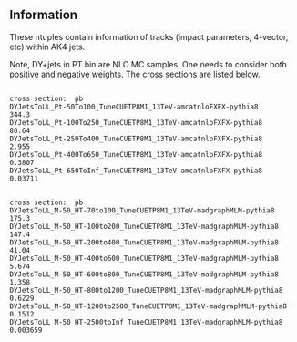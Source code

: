 ## Information

These ntuples contain information of tracks (impact parameters, 4-vector, etc) within AK4 jets.

Note, DY+jets in PT bin are NLO MC samples. One needs to consider both positive and negative weights.
The cross sections are listed below.
```
                                                                   cross section:  pb
DYJetsToLL_Pt-50To100_TuneCUETP8M1_13TeV-amcatnloFXFX-pythia8          344.3
DYJetsToLL_Pt-100To250_TuneCUETP8M1_13TeV-amcatnloFXFX-pythia8          80.64
DYJetsToLL_Pt-250To400_TuneCUETP8M1_13TeV-amcatnloFXFX-pythia8           2.955 
DYJetsToLL_Pt-400To650_TuneCUETP8M1_13TeV-amcatnloFXFX-pythia8           0.3807
DYJetsToLL_Pt-650ToInf_TuneCUETP8M1_13TeV-amcatnloFXFX-pythia8           0.03711

```
```
                                                                   cross section:  pb
DYJetsToLL_M-50_HT-70to100_TuneCUETP8M1_13TeV-madgraphMLM-pythia8       175.3
DYJetsToLL_M-50_HT-100to200_TuneCUETP8M1_13TeV-madgraphMLM-pythia8      147.4	
DYJetsToLL_M-50_HT-200to400_TuneCUETP8M1_13TeV-madgraphMLM-pythia8      41.04	
DYJetsToLL_M-50_HT-400to600_TuneCUETP8M1_13TeV-madgraphMLM-pythia8      5.674
DYJetsToLL_M-50_HT-600to800_TuneCUETP8M1_13TeV-madgraphMLM-pythia8      1.358
DYJetsToLL_M-50_HT-800to1200_TuneCUETP8M1_13TeV-madgraphMLM-pythia8     0.6229
DYJetsToLL_M-50_HT-1200to2500_TuneCUETP8M1_13TeV-madgraphMLM-pythia8    0.1512
DYJetsToLL_M-50_HT-2500toInf_TuneCUETP8M1_13TeV-madgraphMLM-pythia8     0.003659	
```
